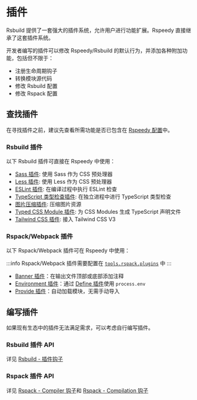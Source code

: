 # 插件

Rsbuild 提供了一套强大的插件系统，允许用户进行功能扩展。Rspeedy 直接继承了这套插件系统。

开发者编写的插件可以修改 Rspeedy/Rsbuild 的默认行为，并添加各种附加功能，包括但不限于：

- 注册生命周期钩子
- 转换模块源代码
- 修改 Rsbuild 配置
- 修改 Rspack 配置

## 查找插件

在寻找插件之前，建议先查看所需功能是否已包含在 [Rspeedy 配置](../../api/rspeedy/rspeedy.md)中。

### Rsbuild 插件

以下 Rsbuild 插件可直接在 Rspeedy 中使用：

- [Sass 插件](https://rsbuild.dev/plugins/list/plugin-sass): 使用 Sass 作为 CSS 预处理器
- [Less 插件](https://rsbuild.dev/plugins/list/plugin-less): 使用 Less 作为 CSS 预处理器
- [ESLint 插件](https://github.com/rspack-contrib/rsbuild-plugin-eslint): 在编译过程中执行 ESLint 检查
- [TypeScript 类型检查插件](https://github.com/rspack-contrib/rsbuild-plugin-type-check): 在独立进程中进行 TypeScript 类型检查
- [图片压缩插件](https://github.com/rspack-contrib/rsbuild-plugin-image-compress): 压缩图片资源
- [Typed CSS Module 插件](https://github.com/rspack-contrib/rsbuild-plugin-typed-css-modules): 为 CSS Modules 生成 TypeScript 声明文件
- [Tailwind CSS 插件](https://github.com/rspack-contrib/rsbuild-plugin-tailwindcss): 接入 Tailwind CSS V3

### Rspack/Webpack 插件

以下 Rspack/Webpack 插件可在 Rspeedy 中使用：

:::info
Rspack/Webpack 插件需要配置在 [`tools.rspack.plugins`] 中
:::

- [Banner 插件]：在输出文件顶部或底部添加注释
- [Environment 插件]：通过 [Define 插件]使用 `process.env`
- [Provide 插件]：自动加载模块，无需手动导入

## 编写插件

如果现有生态中的插件无法满足需求，可以考虑自行编写插件。

### Rsbuild 插件 API

详见 [Rsbuild - 插件钩子](https://rsbuild.dev/plugins/dev/hooks)

### Rspack 插件 API

详见 [Rspack - Compiler 钩子](https://rspack.dev/api/plugin-api/compiler-hooks)和 [Rspack - Compilation 钩子](https://rspack.dev/api/plugin-api/compilation-hooks)

[`tools.rspack.plugins`]: ../../api/rspeedy/rspeedy.tools.rspack#example-4
[Banner 插件]: https://rspack.dev/plugins/webpack/banner-plugin
[Define 插件]: https://rspack.dev/plugins/webpack/define-plugin
[Environment 插件]: https://rspack.dev/plugins/webpack/environment-plugin
[Provide 插件]: https://rspack.dev/plugins/webpack/provide-plugin
